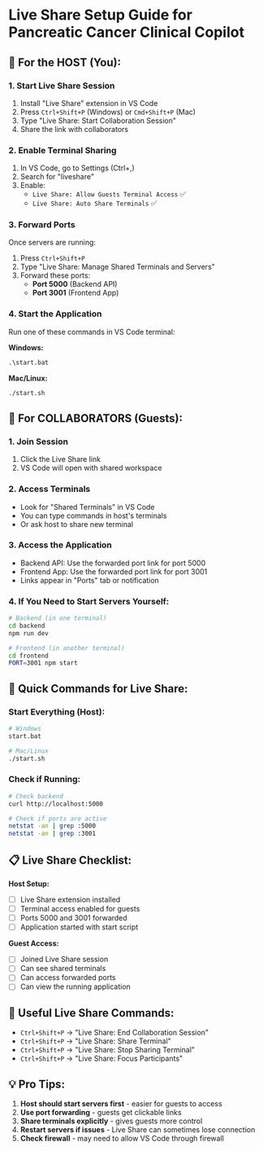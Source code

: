# Live Share Setup Guide for Pancreatic Cancer Clinical Copilot

## 🤝 For the HOST (You):

### 1. Start Live Share Session
1. Install "Live Share" extension in VS Code
2. Press `Ctrl+Shift+P` (Windows) or `Cmd+Shift+P` (Mac)
3. Type "Live Share: Start Collaboration Session"
4. Share the link with collaborators

### 2. Enable Terminal Sharing
1. In VS Code, go to Settings (Ctrl+,)
2. Search for "liveshare"
3. Enable:
   - `Live Share: Allow Guests Terminal Access` ✅
   - `Live Share: Auto Share Terminals` ✅

### 3. Forward Ports
Once servers are running:
1. Press `Ctrl+Shift+P`
2. Type "Live Share: Manage Shared Terminals and Servers"
3. Forward these ports:
   - **Port 5000** (Backend API)
   - **Port 3001** (Frontend App)

### 4. Start the Application
Run one of these commands in VS Code terminal:

**Windows:**
```cmd
.\start.bat
```

**Mac/Linux:**
```bash
./start.sh
```

## 👥 For COLLABORATORS (Guests):

### 1. Join Session
1. Click the Live Share link
2. VS Code will open with shared workspace

### 2. Access Terminals
- Look for "Shared Terminals" in VS Code
- You can type commands in host's terminals
- Or ask host to share new terminal

### 3. Access the Application
- Backend API: Use the forwarded port link for port 5000
- Frontend App: Use the forwarded port link for port 3001
- Links appear in "Ports" tab or notification

### 4. If You Need to Start Servers Yourself:
```bash
# Backend (in one terminal)
cd backend
npm run dev

# Frontend (in another terminal) 
cd frontend
PORT=3001 npm start
```

## 🚀 Quick Commands for Live Share:

### Start Everything (Host):
```bash
# Windows
start.bat

# Mac/Linux  
./start.sh
```

### Check if Running:
```bash
# Check backend
curl http://localhost:5000

# Check if ports are active
netstat -an | grep :5000
netstat -an | grep :3001
```

## 📋 Live Share Checklist:

**Host Setup:**
- [ ] Live Share extension installed
- [ ] Terminal access enabled for guests
- [ ] Ports 5000 and 3001 forwarded
- [ ] Application started with start script

**Guest Access:**
- [ ] Joined Live Share session
- [ ] Can see shared terminals
- [ ] Can access forwarded ports
- [ ] Can view the running application

## 🔗 Useful Live Share Commands:

- `Ctrl+Shift+P` → "Live Share: End Collaboration Session"
- `Ctrl+Shift+P` → "Live Share: Share Terminal"  
- `Ctrl+Shift+P` → "Live Share: Stop Sharing Terminal"
- `Ctrl+Shift+P` → "Live Share: Focus Participants"

## 💡 Pro Tips:

1. **Host should start servers first** - easier for guests to access
2. **Use port forwarding** - guests get clickable links
3. **Share terminals explicitly** - gives guests more control
4. **Restart servers if issues** - Live Share can sometimes lose connection
5. **Check firewall** - may need to allow VS Code through firewall